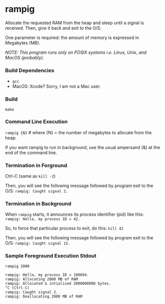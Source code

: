 # rampig
Allocate the requested RAM from the heap and sleep until a signal is received.  Then, give it back and exit to the O/S.

One parameter is required: the amount of memory is expressed in Megabytes (MB).

_NOTE: This program runs only on POSIX systems i.e. Linux, Unix, and MacOS (probably)._

### Build Dependencies

- `gcc`
- MacOS: Xcode? Sorry, I am not a Mac user.

### Build

`make`

### Command Line Execution

`rampig {N}` # where {N} = the number of megabytes to allocate from the heap.

If you want rampig to run in background, use the usual ampersand (&) at the end of the command line.

### Termination in Forground

Ctrl-C (same as `kill -2`)

Then, you will see the following message followed by program exit to the O/S:
`rampig: Caught signal 2.`

### Termination in Background

When `rampig` starts, it announces its process identifier (pid) like this:
`rampig: Hello, my process ID = 42.`

So, to force that particular process to exit, do this:
`kill 42`

Then, you will see the following message followed by program exit to the O/S:
`rampig: Caught signal 15.`

### Sample Foreground Execution Stdout

`rampig 2000`
```
rampig: Hello, my process ID = 100694.
rampig: Allocating 2000 MB of RAM
rampig: Allocated & intialised 2000000000 bytes.
^C (Ctrl-C)
rampig: Caught signal 2.
rampig: Deallocating 2000 MB of RAM
```
